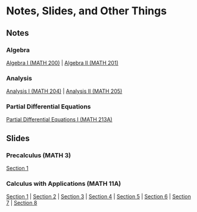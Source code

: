 # Notes, Slides, and Other Things
## Notes
### Algebra 
[Algebra I (MATH 200)](/notes/algebra_i.pdf) | [Algebra II (MATH 201)](/notes/algebra_ii.pdf)
### Analysis 
[Analysis I (MATH 204)](/notes/analysis_i.pdf) | [Analysis II (MATH 205)](/notes/analysis_ii.pdf)
### Partial Differential Equations
[Partial Differential Equations I (MATH 213A)](/notes/partial_differential_equations_i.pdf)
## Slides
### Precalculus (MATH 3)
[Section 1](/slides/3/section1.pdf)
### Calculus with Applications (MATH 11A)
[Section 1](/slides/11A/section1.pdf) |
[Section 2](/slides/11A/section2.pdf) |
[Section 3](/slides/11A/section3.pdf) |
[Section 4](/slides/11A/section4.pdf) |
[Section 5](/slides/11A/section5.pdf) |
[Section 6](/slides/11A/section6.pdf) |
[Section 7](/slides/11A/section7.pdf) |
[Section 8](/slides/11A/section8.pdf)

